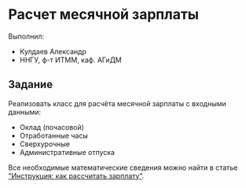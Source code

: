 # Расчет месячной зарплаты 

Выполнил:

 - Кулдаев Александр
 - ННГУ, ф-т ИТММ, каф. АГиДМ

## Задание

Реализовать класс для расчёта месячной зарплаты с входными данными:

 - Оклад (почасовой)
 - Отработанные часы
 - Сверхурочные
 - Административные отпуска

 Все необходимые математические сведения можно найти в статье
["Инструкция: как рассчитать зарплату"][salary].


 <!-- LINKS -->

[salary]: http://nebopro.ru/raschet-zp

 
